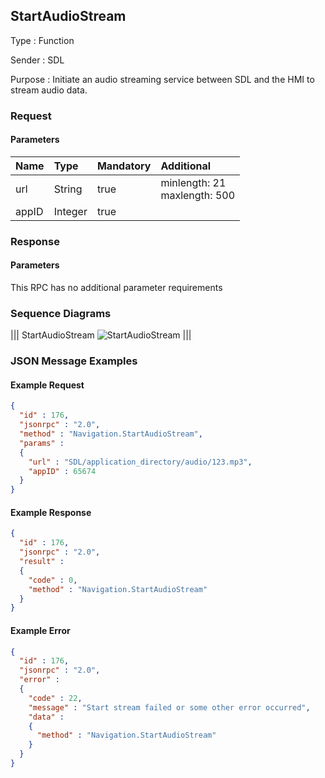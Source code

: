 ## StartAudioStream

Type
: Function

Sender
: SDL

Purpose
: Initiate an audio streaming service between SDL and the HMI to stream audio data.

### Request

#### Parameters

|Name|Type|Mandatory|Additional|
|:---|:---|:--------|:---------|
|url|String|true|minlength: 21<br>maxlength: 500|
|appID|Integer|true||

### Response

#### Parameters

This RPC has no additional parameter requirements

### Sequence Diagrams
|||
StartAudioStream
![StartAudioStream](./assets/StartAudioStream.jpg)
|||

### JSON Message Examples

#### Example Request

```json
{
  "id" : 176,
  "jsonrpc" : "2.0",
  "method" : "Navigation.StartAudioStream",
  "params" :  
  {
    "url" : "SDL/application_directory/audio/123.mp3",
    "appID" : 65674
  }
}
```

#### Example Response

```json
{
  "id" : 176,
  "jsonrpc" : "2.0",
  "result" :
  {
    "code" : 0,
    "method" : "Navigation.StartAudioStream"
  }
}
```

#### Example Error

```json
{
  "id" : 176,
  "jsonrpc" : "2.0",
  "error" :
  {
    "code" : 22,
    "message" : "Start stream failed or some other error occurred",
    "data" :
    {
      "method" : "Navigation.StartAudioStream"
    }
  }
}
```
